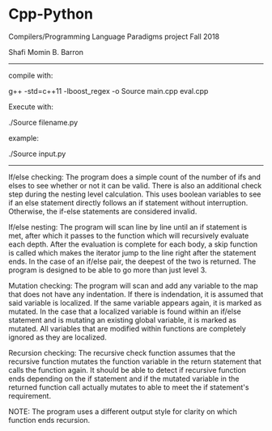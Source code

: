 # Cpp-Python
Compilers/Programming Language Paradigms project Fall 2018

Shafi Momin
B. Barron

----------------------------------------
compile with:

g++ -std=c++11 -lboost_regex -o Source main.cpp eval.cpp

Execute with:

./Source filename.py

example: 

./Source input.py

---------------------------------------
If/else checking: 
The program does a simple count of the number of ifs and elses to see whether or not it can be valid. There is also an additional check step during the nesting level calculation. This uses boolean variables to see if an else statement directly follows an if statement without interruption. Otherwise, the if-else statements are considered invalid.

If/else nesting:
The program will scan line by line until an if statement is met, after which it passes to the function which will recursively evaluate each depth. After the evaluation is complete for each body, a skip function is called which makes the iterator jump to the line right after the statement ends. In the case of an if/else pair, the deepest of the two is returned. The program is designed to be able to go more than just level 3.

Mutation checking:
The program will scan and add any variable to the map that does not have any indentation. If there is indendation, it is assumed that said variable is localized. If the same variable appears again, it is marked as mutated. In the case that a localized variable is found within an if/else statement and is mutating an existing global variable, it is marked as mutated. All variables that are modified within functions are completely ignored as they are localized. 

Recursion checking: The recursive check function assumes that the recursive function mutates the function variable in the return statement that calls the function again. It should be able to detect if recursive function ends depending on the if statement and if the mutated variable in the returned function call actually mutates to able to meet the if statement's requirement.

NOTE: The program uses a different output style for clarity on which function ends recursion.
